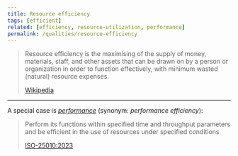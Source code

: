 ```yaml
---
title: Resource efficiency
tags: [efficient]
related: [efficiency, resource-utilization, performance]
permalink: /qualities/resource-efficiency
---
```


>Resource efficiency is the maximising of the supply of money, materials, staff, and other assets that can be drawn on by a person or organization in order to function effectively, with minimum wasted (natural) resource expenses. 
>
>[Wikipedia](https://en.wikipedia.org/wiki/Resource_efficiency)

<hr>

A special case is [_performance_](/qualities/performance) (synonym: _performance efficiency_):

>Perform its functions within specified time and throughput parameters and be efficient in the use of resources under specified conditions
>
>[ISO-25010:2023](/references/#iso-25010-2023)




